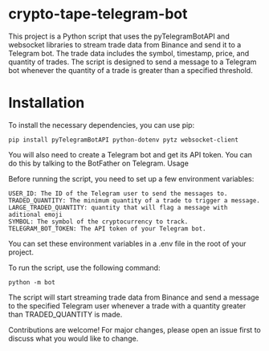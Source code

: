 # crypto-tape-telegram-bot

This project is a Python script that uses the pyTelegramBotAPI and websocket libraries to stream trade data from Binance and send it to a Telegram bot. The trade data includes the symbol, timestamp, price, and quantity of trades. The script is designed to send a message to a Telegram bot whenever the quantity of a trade is greater than a specified threshold.

# Installation

To install the necessary dependencies, you can use pip:

    pip install pyTelegramBotAPI python-dotenv pytz websocket-client

You will also need to create a Telegram bot and get its API token. You can do this by talking to the BotFather on Telegram.
Usage

Before running the script, you need to set up a few environment variables:

    USER_ID: The ID of the Telegram user to send the messages to.
    TRADED_QUANTITY: The minimum quantity of a trade to trigger a message.
    LARGE_TRADED_QUANTITY: quantity that will flag a message with aditional emoji
    SYMBOL: The symbol of the cryptocurrency to track.
    TELEGRAM_BOT_TOKEN: The API token of your Telegram bot.

You can set these environment variables in a .env file in the root of your project.

To run the script, use the following command:

    python -m bot

The script will start streaming trade data from Binance and send a message to the specified Telegram user whenever a trade with a quantity greater than TRADED_QUANTITY is made.

Contributions are welcome! For major changes, please open an issue first to discuss what you would like to change.